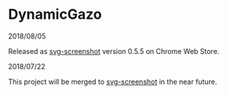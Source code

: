 # DynamicGazo

2018/08/05

Released as [svg-screenshot](https://chrome.google.com/webstore/detail/svg-screenshot/fdjeimdcjbkbddhedpppgjnhfkjdkpcc) version 0.5.5 on Chrome Web Store.

2018/07/22

This project will be merged to [svg-screenshot](https://github.com/daiiz/svg-screenshot) in the near future.
